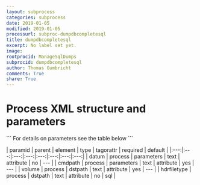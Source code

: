 ```yaml
---
layout: subprocess
categories: subprocess
date: 2019-01-05
modified: 2019-01-05
processurl: subproc-dumpdbcompletesql
title: dumpdbcompletesql
excerpt: No label set yet.
image: 
rootprocid: ManageSqlDumps
subprocid: dumpdbcompletesql
author: Thomas Gumbricht
comments: True
share: True
---
```


<h1 class='foot-description'>Process XML structure and parameters</h1>
```
For details on parameters see the table below
<?xml version="1.0" ?>
<process>
  <!--Generated from python-->
  <userproj plotid="yourplotid" projectid="yourprojectid" siteid="yoursiteid" system="systemid" tractid="yourtractid" userid="youruserid"/>
  <period endday="DD" endmonth="MM" endyear="YYYY" seasonendday="DD" seasonendmonth="MM" seasonstartday="DD" seasonstartmonth="MM" startday="DD" startmonth="MM" startyear="YYYY" timestep="timestep"/>
  <parameters cmdpath="txtstring" datum="txtstring"/>
  <dstpath hdrfiletype="txtstring" volume="txtstring"/>
</process>
```

| paramid | parent | element | type | tagorattr | required | default |
|:---:|:---:|:---:|:---:|:---:|:---:|:---:|:---:|
| datum | process | parameters | text | attribute | no | --- |
| cmdpath | process | parameters | text | attribute | yes | --- |
| volume | process | dstpath | text | attribute | yes | --- |
| hdrfiletype | process | dstpath | text | attribute | no | sql |

